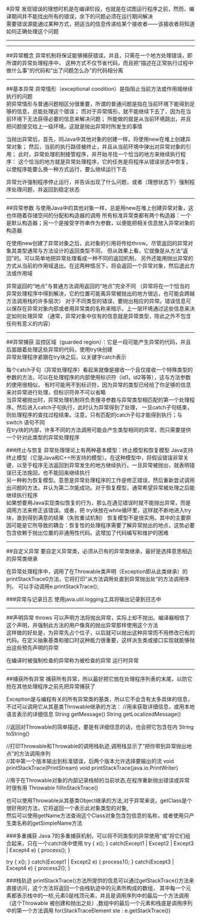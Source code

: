 #异常
发现错误的理想时机是在编译阶段，也就是在试图运行程序之前，然而，编译期间并不能找出所有的错误，余下的问题必须在运行期间解决  
需要错误源能通过某种方式，把适当的信息传递给某个接收者——该接收者将知道如何正确处理这个问题  

----------
----------
##异常概念
异常机制将保证能够捕获错误，并且，只需在一个地方处理错误，即所谓的异常处理程序中，
这种方式不仅节省代码，而且把“描述在正常执行过程中做什么事”的代码和“出了问题怎么办”的代码相分离


---------
##基本异常
异常情形（exceptional condition）是指阻止当前方法或作用城继续执行的问题  
把异常情形与普通问题相区分很重要，所谓的普通问题是指在当前环境下能得到足够的信息，总能处理这个错误；
而对于异常情形，就不能继续下去了，因为在当前环境下无法获得必要的信息来解决问题；
所能做的就是从当前环境跳出，并且把问题提交给上一级环境。这就是抛出异常时所发生的事情

当抛出异常后，首先，同Java中其他对象的创建一样，将使用new在堆上创建异常对象；
然后，当前的执行路径被终止，并且从当前环境中弹出对异常对象的引用；
此时，异常处理机制接管程序，并开始寻找一个恰当的地方来继续执行程序：
这个恰当的地方就是异常处理程序，它的任务是将程序从错误状态中恢复，以使程序能要么换一种方式运行，要么继续运行下去 

异常允许强制程序停止运行，并告诉出现了什么问题，或者（理想状态下）强制程序处理问题，并返回到稳定状态  


---------
##异常参数
与使用Java中的其他对象一样，总是用new在堆上创建异常对象，这也伴随着存储空间的分配和构造器的调用
所有标准异常类都有两个构造器：一个是默认构造器；另一个是接受字符串作为参数，以便能把相关信息放入异常对象的构造器

在使用new创建了异常对象之后，此对象的引用将传给throw。尽管返回的异常对象其类型通常与方法设计的返回类型不同，
但从效果上看，它就像是从方法“返回”的。可以简单地把异常处理看成一种不同的返回机制，
另外还能用抛出异常的方式从当前的作用域退出。在这两种情况下，将会返回一个异常对象，然后退出方法或作用域

异常返回的“地点”与普通方法调用返回的“地点”完全不同
（异常将在一个恰当的异常处理程序中得到解决，它的位置可能离异常被抛出的地方很远，也可能会跨越方法调用栈的许多层次）
对于不同类型的错误，要抛出相应的异常。错误信息可以保存在异常对象内部或者用异常类的名称来暗示，上一层环境通过这些信息来决定如何处理异常
（通常，异常对象中仅有的信息就是异常类型，除此之外不包含任何有意义的内容）


--------
##异常捕获
监控区域（guarded region）：它是一段可能产生异常的代码，并且后面跟着处理这些异常的代码，使用try块创建  
异常处理程序紧跟在try块之后，以关键字catch表示

每个catch子句（异常处理程序）看起来就像是接收一个且仅接收一个特殊类型的参数的方法，可以在处理程序的内部使用标识符（id1，id2等等），这与方法参数的使用很相似，
有时可能用不到标识符，因为异常的类型已经给了你足够的信息来对异常进行处理，但标识符并不可以省略  
当异常被抛出时，异常处理机制将负责搜寻参数与异常类型相匹配的第一个处理程序。然后进入catch子句执行，此时认为异常得到了处理，
一旦catch子句结束，则处理程序的查找过程结束。注意，只有匹配的catch子句才能得到执行；与switch 语句不同  
在try块的内部，许多不同的方法调用可能会产生类型相同的异常，而只需要提供一个针对此类型的异常处理程序

###终止与恢复
异常处理理论上有两种基本模型：终止模型和恢复模型
Java支持终止模型（它是Java和C++所支持的模型）。在这种模型中，将假设错误非常关键，以至于程序无法返回到异常发生的地方继续执行。一旦异常被抛出，就表明错误已无法挽回，也不能回来继续执行  
另一种称为恢复模型。意思是异常处理程序的工作是修正错误，然后重新尝试调用出问题的方法，并认为第二次能成功。对于恢复模型，通常希望异常被处理之后能继续执行程序  
如果想要用Java实现类似恢复的行为，那么在遇见错误时就不能抛出异常，而是调用方法来修正该错误。或者，把 try块放在while循环里，这样就不断地进入try块，直到得到满意的结果（失败重试机制）
恢复模型不是很实用。其中的主要原因可能是它所导致的耦合：恢复性的处理程序需要了解异常抛出的地点，这势必要包含依赖于抛出位置的非通用性代码。这增加了代码编写和维护的困难


--------
##自定义异常
要自定义异常类，必须从已有的异常类继承，最好是选择意思相近的异常类继承

在异常处理程序中，调用了在Throwable类声明（Exception即从此类继承）的printStackTrace0方法，它将打印“从方法调用处直到异常抛出处”的方法调用序列，
可以手动调用e.printStackTrace();

###异常与记录日志
使用java.util.logging工具将输出记录到日志中


--------
##声明异常
throws
可以声明方法将抛出异常，实际上却不抛出。编译器相信了这个声明，并强制此方法的用户像真的抛出异常那样使用这个方法  
这样做的好处是，为异常先占个位子，以后就可以抛出这种异常而不用修改已有的代码。在定义抽象基类和接口时这种能力很重要，这样派生类或接口实现就能够抛出这些预先声明的异常 

在编译时被强制检查的异常称为被检查的异常
运行时异常


--------
##捕获所有异常
捕获所有异常，所以最好把它放在处理程序列表的末尾，以防它抢在其他处理程序之前先把异常捕获了 

Exception是与编程有关的所有异常类的基类，所以它不会含有太多具体的信息，不过可以调用它从其基类Throwable继承的方法：
//用来获取详细信息，或用本地语言表示的详细信息
String getMessage()
String getLocalizedMessage()  

//返回对Throwable的简单描述，要是有详细信息的话，也会把它包含在内
String toString()

//打印Throwable和Throwable的调用栈轨迹,调用栈显示了“把你带到异常抛出地点”的方法调用序列  
//其中第一个版本输出到标准错误，后两个版本允许选择要输出的流
void printStackTrace(PrintStream)
void printStackTrace(java.io.PrintWriter)

//用于在Throwable对象的内部记录栈帧的当前状态,在程序重新抛出错误或异常时很有用
Throwable fillInStackTrace()

也可以使用Throwable从其基类Object继承的方法,对于异常来说，getClass是个很好用的方法，它将返回一个表示此对象类型的对象,  
然后可以使用getName方法查询这个Class对象包含包信息的名称，或者使用只产生类名称的getSimpleName方法


###多重捕获
Java 7的多重捕获机制，可以将不同类型的异常使用“或”将它们组合起来，只在一个catch块中使用
try {
    x();
} catch(Except1 | Except2 | Except3 | Except4 e) {
    process();
}

try {
    x();
} catch(Except1 | Except2 e) {
    process1();
} catch(Except3 | Except4 e) {
    process2();
}

###栈轨迹
printStackTrace()方法所提供的信息可以通过getStackTrace()方法来直接访问，这个方法将返回一个由栈轨迹中的元素所构成的数组，
其中每一个元素都表示栈中的一桢,元素0是栈顶元素，并且是调用序列中的最后一个方法调用（这个Throwable 被创建和抛出之处）,数组中的最后一个元素和栈底是调用序列中的第一个方法调用
for(StackTraceElement ste : e.getStackTrace())